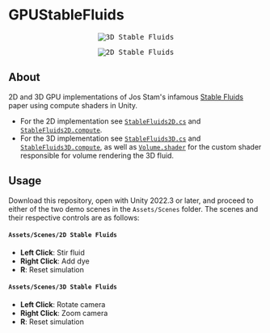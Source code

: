 # GPUStableFluids
<p align="center">
  <kbd>
    <img src="https://github.com/matthiasbroske/GPUStableFluids/assets/82914350/cb2b031c-8d24-45a1-bf07-79ba8a6b314f" alt="3D Stable Fluids"/>
  </kbd>
</p>
<p align="center">
  <kbd>
    <img src="https://github.com/matthiasbroske/GPUStableFluids/assets/82914350/9ef14477-890a-46f2-ac40-45e535146055" alt="2D Stable Fluids"/>
  </kbd>
</p>

## About
2D and 3D GPU implementations of Jos Stam's infamous [Stable Fluids](https://pages.cs.wisc.edu/~chaol/data/cs777/stam-stable_fluids.pdf) paper using compute shaders in Unity. 
- For the 2D implementation see [`StableFluids2D.cs`](Assets/Scripts/Stable%20Fluids/StableFluids2D.cs) and [`StableFluids2D.compute`](Assets/Compute/StableFluids2D.compute).
- For the 3D implementation see [`StableFluids3D.cs`](Assets/Scripts/Stable%20Fluids/StableFluids3D.cs) and [`StableFluids3D.compute`](Assets/Compute/StableFluids3D.compute), as well as [`Volume.shader`](Assets/Shaders/Volume.shader) for the custom shader responsible for volume rendering the 3D fluid.

## Usage
Download this repository, open with Unity 2022.3 or later, and proceed to either of the two demo scenes in the `Assets/Scenes` folder. The scenes and their respective controls are as follows:
#### `Assets/Scenes/2D Stable Fluids`
- **Left Click**: Stir fluid
- **Right Click**: Add dye
- **R**: Reset simulation
#### `Assets/Scenes/3D Stable Fluids`
- **Left Click**: Rotate camera
- **Right Click**: Zoom camera
- **R**: Reset simulation
